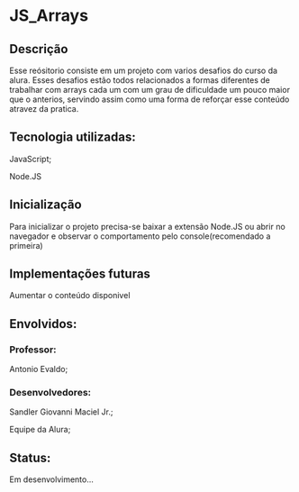 # JS_Arrays

<H2>Descrição</H2>
<p>Esse reósitorio consiste em um projeto com varios desafios do curso da alura. Esses desafios estão todos relacionados a formas diferentes de trabalhar com arrays cada um com um grau de dificuldade um pouco maior que o anterios, servindo assim como uma forma de reforçar esse conteúdo atravez da pratica. </p>

<H2>Tecnologia utilizadas:</H2>
<p>JavaScript;</p>
<p>Node.JS</p>

<H2>Inicialização</H2>
<p>Para inicializar o projeto precisa-se baixar a extensão Node.JS ou abrir no navegador e observar o comportamento pelo console(recomendado a primeira)</p>

<H2>Implementações futuras</H2>
<p>Aumentar o conteúdo disponivel</p>

<H2>Envolvidos:</H2>
<H3>Professor:</H3>
<p>Antonio Evaldo;</p>

<H3>Desenvolvedores:</H3>
<p>Sandler Giovanni Maciel Jr.;</p>
<p>Equipe da Alura;</p>

<H2>Status:</H2>
<p>Em desenvolvimento...</p>
